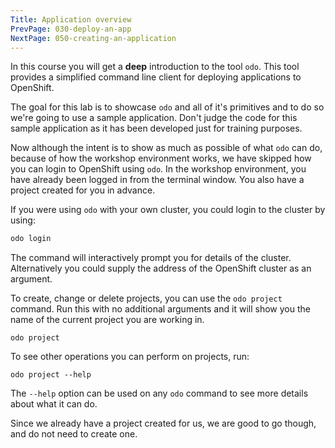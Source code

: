 ```yaml
---
Title: Application overview
PrevPage: 030-deploy-an-app
NextPage: 050-creating-an-application
---
```


In this course you will get a __deep__ introduction to the tool ``odo``. This tool provides a simplified command line client for deploying applications to OpenShift.

The goal for this lab is to showcase `odo` and all of it's primitives and to do so we're going to use a sample application. Don't judge the code for this sample application as it has been developed just for training purposes.

Now although the intent is to show as much as possible of what `odo` can do, because of how the workshop environment works, we have skipped how you can login to OpenShift using `odo`. In the workshop environment, you have already been logged in from the terminal window. You also have a project created for you in advance.

If you were using `odo` with your own cluster, you could login to the cluster by using:

```bash
odo login
```

The command will interactively prompt you for details of the cluster. Alternatively you could supply the address of the OpenShift cluster as an argument.

To create, change or delete projects, you can use the `odo project` command. Run this with no additional arguments and it will show you the name of the current project you are working in.

```execute
odo project
```

To see other operations you can perform on projects, run:

```execute
odo project --help
```

The `--help` option can be used on any `odo` command to see more details about what it can do.

Since we already have a project created for us, we are good to go though, and do not need to create one.
